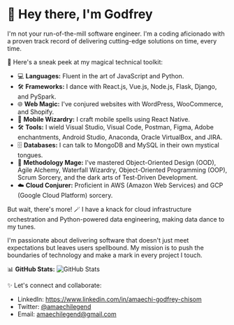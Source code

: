 # 👋 Hey there, I'm Godfrey

I'm not your run-of-the-mill software engineer. I'm a coding aficionado with a proven track record of delivering cutting-edge solutions on time, every time. 

🚀 Here's a sneak peek at my magical technical toolkit:

- 💻 **Languages:** Fluent in the art of JavaScript and Python.
- 🛠️ **Frameworks:** I dance with React.js, Vue.js, Node.js, Flask, Django, and PySpark.
- 🌐 **Web Magic:** I've conjured websites with WordPress, WooCommerce, and Shopify.
- 📱 **Mobile Wizardry:** I craft mobile spells using React Native.
- 🛠️ **Tools:** I wield Visual Studio, Visual Code, Postman, Figma, Adobe enchantments, Android Studio, Anaconda, Oracle VirtualBox, and JIRA.
- 🗄️ **Databases:** I can talk to MongoDB and MySQL in their own mystical tongues.
- 🧙 **Methodology Mage:** I've mastered Object-Oriented Design (OOD), Agile Alchemy, Waterfall Wizardry, Object-Oriented Programming (OOP), Scrum Sorcery, and the dark arts of Test-Driven Development.
- ☁️ **Cloud Conjurer:** Proficient in AWS (Amazon Web Services) and GCP (Google Cloud Platform) sorcery.

But wait, there's more! 🪄 I have a knack for cloud infrastructure orchestration and Python-powered data engineering, making data dance to my tunes.

I'm passionate about delivering software that doesn't just meet expectations but leaves users spellbound. My mission is to push the boundaries of technology and make a mark in every project I touch.

📊 **GitHub Stats:**
![GitHub Stats](https://github-readme-stats.vercel.app/api?username=amaechichisom&show_icons=true)

✨ Let's connect and collaborate:

- LinkedIn: https://www.linkedin.com/in/amaechi-godfrey-chisom
- Twitter: [@amaechilegend](https://twitter.com/amaechilegend)
- Email: amaechilegend@gmail.com
